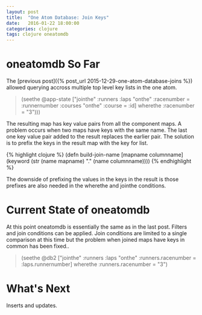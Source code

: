 ```yaml
---
layout: post
title:  "One Atom Database: Join Keys"
date:   2016-01-22 18:00:00
categories: clojure 
tags: clojure oneatomdb
---
```

oneatomdb So Far
================
The [previous post]({% post_url 2015-12-29-one-atom-database-joins %})
allowed querying accross multiple top level key lists in the one atom.

>(seethe @app-state ["jointhe" :runners :laps "onthe" :racenumber = :runnernumber :courses "onthe" :course = :id] wherethe :racenumber = "3")))

The resulting map has key value pairs from all the component maps.  A
problem occurs when two maps have keys with the same name. The last one key
value pair added to the result replaces the earlier pair.  The solution is 
to prefix the keys in the result map with the key for list.

{% highlight clojure %}
(defn build-join-name [mapname columnname]
  (keyword (str (name mapname) "." (name columnname))))
{% endhighlight %}

The downside of prefixing the values in the keys in the result is those
prefixes are also needed in the wherethe and jointhe conditions.

Current State of oneatomdb
==========================

At this point oneatomdb is essentially the same as in the last post.
Filters and join conditions can be applied.  Join conditions are 
limited to a single comparison at this time but the problem when joined 
maps have keys in common has been fixed..

>(seethe @db2 ["jointhe" :runners :laps "onthe" :runners.racenumber = :laps.runnernumber] wherethe :runners.racenumber = "3")

What's Next
===========
Inserts and updates.
